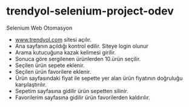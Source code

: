# trendyol-selenium-project-odev
Selenium Web Otomasyon
- www.trendyol.com sitesi açılır.
- Ana sayfanın açıldığı kontrol edilir. Siteye login olunur
- Arama kutucuğuna kazak kelimesi girilir.
- Sonuca göre sergilenen ürünlerden 10.ürün seçilir.
- Seçilen ürün sepete eklenir.
- Seçilen ürün favorilere eklenir.
- Ürün sayfasındaki fiyat ile sepette yer alan ürün fiyatının doğruluğu karşılaştırılır.
- Sepetim sayfasına gidilir ürün sepetten silinir.
- Favorilerim sayfasına gidilir ürün favorilerden kaldırılır.
